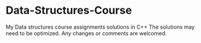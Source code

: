 # Data-Structures-Course
My Data structures course assignments solutions in C++
 The solutions may need to be optimized. 
 Any changes or comments are welcomed.
